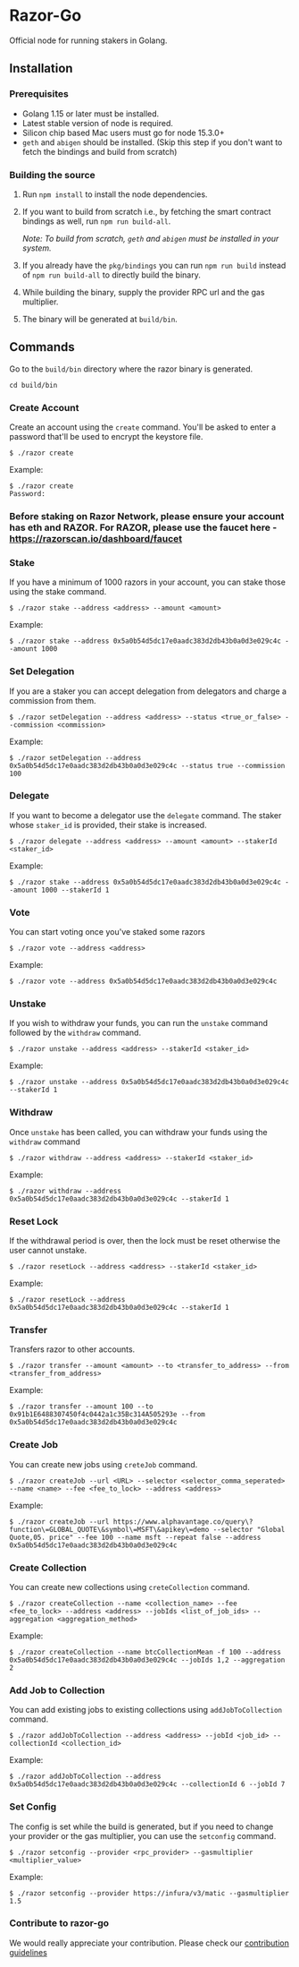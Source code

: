 # Razor-Go

Official node for running stakers in Golang.

## Installation

### Prerequisites
* Golang 1.15 or later must be installed.
* Latest stable version of node is required.
* Silicon chip based Mac users must go for node 15.3.0+
* `geth` and `abigen` should be installed. (Skip this step if you don't want to fetch the bindings and build from scratch)

### Building the source
1. Run `npm install` to install the node dependencies.
2. If you want to build from scratch i.e., by fetching the smart contract bindings as well, run `npm run build-all`.

   _Note: To build from scratch, `geth` and `abigen` must be installed in your system._
3. If you already have the `pkg/bindings` you can run `npm run build` instead of `npm run build-all` to directly build the binary. 
4. While building the binary, supply the provider RPC url and the gas multiplier.
5. The binary will be generated at `build/bin`.

## Commands

Go to the `build/bin` directory where the razor binary is generated.

`cd build/bin`

### Create Account
Create an account using the `create` command. You'll be asked to enter a password that'll be used to encrypt the keystore file.

```
$ ./razor create
```

Example:

```
$ ./razor create
Password: 
```

### Before staking on Razor Network, please ensure your account has eth and RAZOR. For RAZOR, please use the faucet here - https://razorscan.io/dashboard/faucet

### Stake

If you have a minimum of 1000 razors in your account, you can stake those using the stake command.
```
$ ./razor stake --address <address> --amount <amount>
```

Example:
```
$ ./razor stake --address 0x5a0b54d5dc17e0aadc383d2db43b0a0d3e029c4c --amount 1000
```

### Set Delegation

If you are a staker you can accept delegation from delegators and charge a commission from them.
```
$ ./razor setDelegation --address <address> --status <true_or_false> --commission <commission>
```

Example:
```
$ ./razor setDelegation --address 0x5a0b54d5dc17e0aadc383d2db43b0a0d3e029c4c --status true --commission 100
```

### Delegate

If you want to become a delegator use the `delegate` command. The staker whose `staker_id` is provided, their stake is increased.
```
$ ./razor delegate --address <address> --amount <amount> --stakerId <staker_id>
```

Example:
```
$ ./razor stake --address 0x5a0b54d5dc17e0aadc383d2db43b0a0d3e029c4c --amount 1000 --stakerId 1
```

### Vote
You can start voting once you've staked some razors
```
$ ./razor vote --address <address>
```

Example:
```
$ ./razor vote --address 0x5a0b54d5dc17e0aadc383d2db43b0a0d3e029c4c
```

### Unstake
If you wish to withdraw your funds, you can run the `unstake` command followed by the `withdraw` command.
```
$ ./razor unstake --address <address> --stakerId <staker_id>
```

Example:
```
$ ./razor unstake --address 0x5a0b54d5dc17e0aadc383d2db43b0a0d3e029c4c --stakerId 1
```

### Withdraw
Once `unstake` has been called, you can withdraw your funds using the `withdraw` command

```
$ ./razor withdraw --address <address> --stakerId <staker_id>
```

Example:

```
$ ./razor withdraw --address 0x5a0b54d5dc17e0aadc383d2db43b0a0d3e029c4c --stakerId 1
```

### Reset Lock
If the withdrawal period is over, then the lock must be reset otherwise the user cannot unstake.
```
$ ./razor resetLock --address <address> --stakerId <staker_id>
```

Example:

```
$ ./razor resetLock --address 0x5a0b54d5dc17e0aadc383d2db43b0a0d3e029c4c --stakerId 1
```

### Transfer
Transfers razor to other accounts.

```
$ ./razor transfer --amount <amount> --to <transfer_to_address> --from <transfer_from_address>
```

Example:
```
$ ./razor transfer --amount 100 --to 0x91b1E6488307450f4c0442a1c35Bc314A505293e --from 0x5a0b54d5dc17e0aadc383d2db43b0a0d3e029c4c
```

### Create Job
You can create new jobs using `creteJob` command.

```
$ ./razor createJob --url <URL> --selector <selector_comma_seperated> --name <name> --fee <fee_to_lock> --address <address>
```

Example:
```
$ ./razor createJob --url https://www.alphavantage.co/query\?function\=GLOBAL_QUOTE\&symbol\=MSFT\&apikey\=demo --selector "Global Quote,05. price" --fee 100 --name msft --repeat false --address 0x5a0b54d5dc17e0aadc383d2db43b0a0d3e029c4c
```

### Create Collection
You can create new collections using `creteCollection` command.

```
$ ./razor createCollection --name <collection_name> --fee <fee_to_lock> --address <address> --jobIds <list_of_job_ids> --aggregation <aggregation_method>
```

Example:
```
$ ./razor createCollection --name btcCollectionMean -f 100 --address 0x5a0b54d5dc17e0aadc383d2db43b0a0d3e029c4c --jobIds 1,2 --aggregation 2
```

### Add Job to Collection
You can add existing jobs to existing collections using `addJobToCollection` command.

```
$ ./razor addJobToCollection --address <address> --jobId <job_id> --collectionId <collection_id>
```

Example:
```
$ ./razor addJobToCollection --address 0x5a0b54d5dc17e0aadc383d2db43b0a0d3e029c4c --collectionId 6 --jobId 7
```

### Set Config
The config is set while the build is generated, but if you need to change your provider or the gas multiplier, you can use the `setconfig` command.

```
$ ./razor setconfig --provider <rpc_provider> --gasmultiplier <multiplier_value>
```

Example:
```
$ ./razor setconfig --provider https://infura/v3/matic --gasmultiplier 1.5
```
### Contribute to razor-go
We would really appreciate your contribution. Please check our [contribution guidelines](https://github.com/razor-network/razor-go/blob/main/.github/CONTRIBUTING.md)